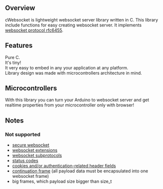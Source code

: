 ## Overview
cWebsocket is lightweight websocket server library written in C. This library include functions for easy creating websocket server. It implements [websocket protocol rfc6455](http://tools.ietf.org/html/rfc6455).

## Features
Pure C.  
It's tiny!  
It very easy to embed in any your application at any platform.  
Library design was made with microcontrollers architecture in mind.  

## Microcontrollers
With this library you can turn your Arduino to websocket server and get realtime properties from your microcontroller only with browser!

## Notes
### Not supported
* [secure websocket](http://tools.ietf.org/html/rfc6455#section-3)
* [websocket extensions](http://tools.ietf.org/html/rfc6455#section-9)
* [websocket subprotocols](http://tools.ietf.org/html/rfc6455#section-1.9)
* [status codes](http://tools.ietf.org/html/rfc6455#section-7.4) 
* [cookies and/or authentication-related header fields](http://tools.ietf.org/html/rfc6455#page-19)
* [continuation frame](http://tools.ietf.org/html/rfc6455#section-11.8) (all payload data must be encapsulated into one websocket frame)
* big frames, which payload size bigger than size_t
